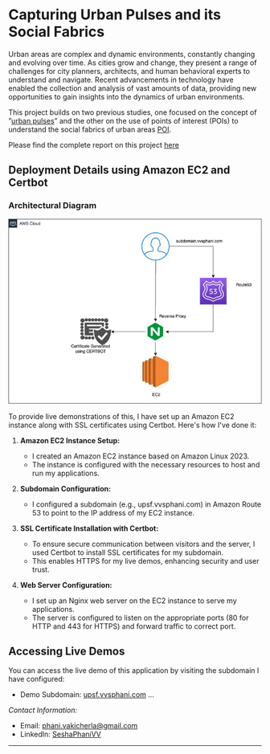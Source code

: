 # Capturing Urban Pulses and its Social Fabrics

Urban areas are complex and dynamic environments, constantly changing and evolving over time. As cities grow and change, they present a range of challenges for city planners, architects, and human behavioral experts to understand and navigate. Recent advancements in technology have enabled the collection and analysis of vast amounts of data, providing new opportunities to gain insights into the dynamics of urban environments.

This project builds on two previous studies, one focused on the concept of ”[urban pulses](https://fmiranda.me/publications/urban-pulse/tvcg-2017-urbanpulse.pdf)” and the other on the use of points
of interest (POIs) to understand the social fabrics of urban areas [POI](http://urban-computing.com/urbcomp2022/file/UrbComp2022_paper_6824.pdf).


Please find the complete report on this project [here](final_report.pdf)

## Deployment Details using Amazon EC2 and Certbot

### Architectural Diagram
![AWS Deployment Diagram](AWS.jpg)

To provide live demonstrations of this, I have set up an Amazon EC2 instance along with SSL certificates using Certbot. Here's how I've done it:

1. **Amazon EC2 Instance Setup:**
   - I created an Amazon EC2 instance based on Amazon Linux 2023.
   - The instance is configured with the necessary resources to host and run my applications.

2. **Subdomain Configuration:**
   - I configured a subdomain (e.g., upsf.vvsphani.com) in Amazon Route 53 to point to the IP address of my EC2 instance.

3. **SSL Certificate Installation with Certbot:**
   - To ensure secure communication between visitors and the server, I used Certbot to install SSL certificates for my subdomain.
   - This enables HTTPS for my live demos, enhancing security and user trust.

4. **Web Server Configuration:**
   - I set up an Nginx web server on the EC2 instance to serve my applications.
   - The server is configured to listen on the appropriate ports (80 for HTTP and 443 for HTTPS) and forward traffic to correct port.

## Accessing Live Demos

You can access the live demo of this application by visiting the subdomain I have configured:

- Demo Subdomain: [upsf.vvsphani.com](https://upsf.vvsphani.com/?data1=data/philadelphia,yelp,none)
...

*Contact Information:*
- Email: [phani.vakicherla@gmail.com](mailto:phani.vakicherla@gmail.com)
- LinkedIn: [SeshaPhaniVV](https://www.linkedin.com/in/phani-vvs-465271137/)

---

